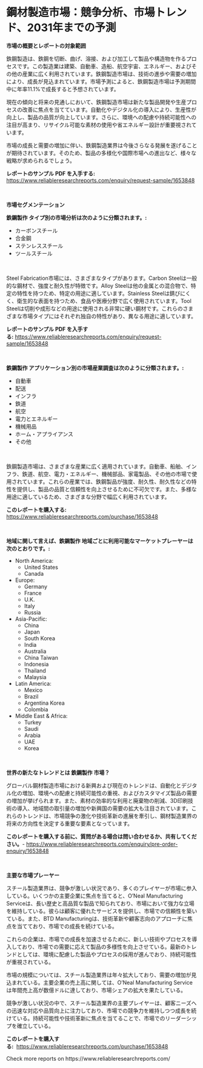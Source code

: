 <p><h1>鋼材製造市場：競争分析、市場トレンド、2031年までの予測</h1></p><p><strong>市場の概要とレポートの対象範囲</strong></p>
<p><p>鉄鋼製造は、鉄鋼を切断、曲げ、溶接、および加工して製品や構造物を作るプロセスです。この製造業は建築、自動車、造船、航空宇宙、エネルギー、およびその他の産業に広く利用されています。鉄鋼製造市場は、技術の進歩や需要の増加により、成長が見込まれています。市場予測によると、鉄鋼製造市場は予測期間中に年率11.1%で成長すると予想されています。</p><p>現在の傾向と将来の見通しにおいて、鉄鋼製造市場は新たな製品開発や生産プロセスの改善に焦点を当てています。自動化やデジタル化の導入により、生産性が向上し、製品の品質が向上しています。さらに、環境への配慮や持続可能性への注目が高まり、リサイクル可能な素材の使用や省エネルギー設計が重要視されています。</p><p>市場の成長と需要の増加に伴い、鉄鋼製造業界は今後さらなる発展を遂げることが期待されています。そのため、製品の多様化や国際市場への進出など、様々な戦略が求められるでしょう。</p></p>
<p><strong>レポートのサンプル PDF を入手する:</strong> <a href="https://www.reliableresearchreports.com/enquiry/request-sample/1653848">https://www.reliableresearchreports.com/enquiry/request-sample/1653848</a></p>
<p>&nbsp;</p>
<p><strong>市場セグメンテーション</strong></p>
<p><strong>鉄鋼製作 タイプ別の市場分析は次のように分類されます。:</strong></p>
<p><ul><li>カーボンスチール</li><li>合金鋼</li><li>ステンレススチール</li><li>ツールスチール</li></ul></p>
<p>&nbsp;</p>
<p><p>Steel Fabrication市場には、さまざまなタイプがあります。Carbon Steelは一般的な鋼材で、強度と耐久性が特徴です。Alloy Steelは他の金属との混合物で、特定の特性を持つため、特定の用途に適しています。Stainless Steelは錆びにくく、衛生的な表面を持つため、食品や医療分野で広く使用されています。Tool Steelは切削や成形などの用途に使用される非常に硬い鋼材です。これらのさまざまな市場タイプにはそれぞれ独自の特性があり、異なる用途に適しています。</p></p>
<p><strong>レポートのサンプル PDF を入手する:</strong>&nbsp;<a href="https://www.reliableresearchreports.com/enquiry/request-sample/1653848">https://www.reliableresearchreports.com/enquiry/request-sample/1653848</a></p>
<p>&nbsp;</p>
<p><strong> 鉄鋼製作 アプリケーション別の市場産業調査は次のように分類されます。:</strong></p>
<p><ul><li>自動車</li><li>配送</li><li>インフラ</li><li>鉄道</li><li>航空</li><li>電力とエネルギー</li><li>機械用品</li><li>ホーム・アプライアンス</li><li>その他</li></ul></p>
<p>&nbsp;</p>
<p><p>鉄鋼製造市場は、さまざまな産業に広く適用されています。自動車、船舶、インフラ、鉄道、航空、電力・エネルギー、機械部品、家電製品、その他の市場で使用されています。これらの産業では、鉄鋼製品が強度、耐久性、耐久性などの特性を提供し、製品の品質と信頼性を向上させるために不可欠です。また、多様な用途に適しているため、さまざまな分野で幅広く利用されています。</p></p>
<p><strong>このレポートを購入する:</strong>&nbsp; <a href="https://www.reliableresearchreports.com/purchase/1653848">https://www.reliableresearchreports.com/purchase/1653848</a></p>
<p>&nbsp;</p>
<p><strong>地域に関して言えば、鉄鋼製作 地域ごとに利用可能なマーケットプレーヤーは次のとおりです。:</strong></p>
<p><ul>
    <li>
        North America:
        <ul>
            <li>United States</li>
            <li>Canada</li>
        </ul>
    </li>
    <li>
        Europe:
        <ul>
            <li>Germany</li>
            <li>France</li>
            <li>U.K.</li>
            <li>Italy</li>
            <li>Russia</li>
        </ul>
    </li>
    <li>
        Asia-Pacific:
        <ul>
            <li>China</li>
            <li>Japan</li>
            <li>South Korea</li>
            <li>India</li>
            <li>Australia</li>
            <li>China Taiwan</li>
            <li>Indonesia</li>
            <li>Thailand</li>
            <li>Malaysia</li>
        </ul>
    </li>
    <li>
        Latin America:
        <ul>
            <li>Mexico</li>
            <li>Brazil</li>
            <li>Argentina Korea</li>
            <li>Colombia</li>
        </ul>
    </li>
    <li>
        Middle East & Africa:
        <ul>
            <li>Turkey</li>
            <li>Saudi</li>
            <li>Arabia</li>
            <li>UAE</li>
            <li>Korea</li>
        </ul>
    </li>
    </ul></p>
<p>&nbsp;</p>
<p><strong>世界の新たなトレンドとは 鉄鋼製作 市場？</strong></p>
<p><p>グローバル鋼材製造市場における新興および現在のトレンドは、自動化とデジタル化の増加、環境への配慮と持続可能性の重視、およびカスタマイズ製品の需要の増加が挙げられます。また、素材の効率的な利用と廃棄物の削減、3D印刷技術の導入、地域間の取引量の増加や新興国の需要の拡大も注目されています。これらのトレンドは、市場競争の激化や技術革新の進展を牽引し、鋼材製造業界の将来の方向性を決定する重要な要素となっています。</p></p>
<p><strong>このレポートを購入する前に、質問がある場合は問い合わせるか、共有してください。</strong>- <a href="https://www.reliableresearchreports.com/enquiry/pre-order-enquiry/1653848">https://www.reliableresearchreports.com/enquiry/pre-order-enquiry/1653848</a></p>
<p>&nbsp;</p>
<p><strong>主要な市場プレーヤー</strong></p>
<p><p>スチール製造業界は、競争が激しい状況であり、多くのプレイヤーが市場に参入している。いくつかの主要企業に焦点を当てると、O’Neal Manufacturing Serviceは、長い歴史と高品質な製品で知られており、市場において強力な立場を維持している。彼らは顧客に優れたサービスを提供し、市場での信頼性を築いている。また、BTD Manufacturingは、技術革新や顧客志向のアプローチに焦点を当てており、市場での成長を続けている。</p><p>これらの企業は、市場での成長を加速させるために、新しい技術やプロセスを導入しており、市場での需要に応えて製品の多様性を向上させている。最新のトレンドとしては、環境に配慮した製品やプロセスの採用が進んでおり、持続可能性が重視されている。</p><p>市場の規模については、スチール製造業界は年々拡大しており、需要の増加が見込まれている。主要企業の売上高に関しては、O’Neal Manufacturing Serviceは年間売上高が数億ドルに達しており、市場シェアの拡大を果たしている。</p><p>競争が激しい状況の中で、スチール製造業界の主要プレイヤーは、顧客ニーズへの迅速な対応や品質向上に注力しており、市場での競争力を維持しつつ成長を続けている。持続可能性や技術革新に焦点を当てることで、市場でのリーダーシップを確立している。</p></p>
<p><strong>このレポートを購入する:</strong>&nbsp;&nbsp;<a href="https://www.reliableresearchreports.com/purchase/1653848">https://www.reliableresearchreports.com/purchase/1653848</a></p>
<p>Check more reports on https://www.reliableresearchreports.com/</p>